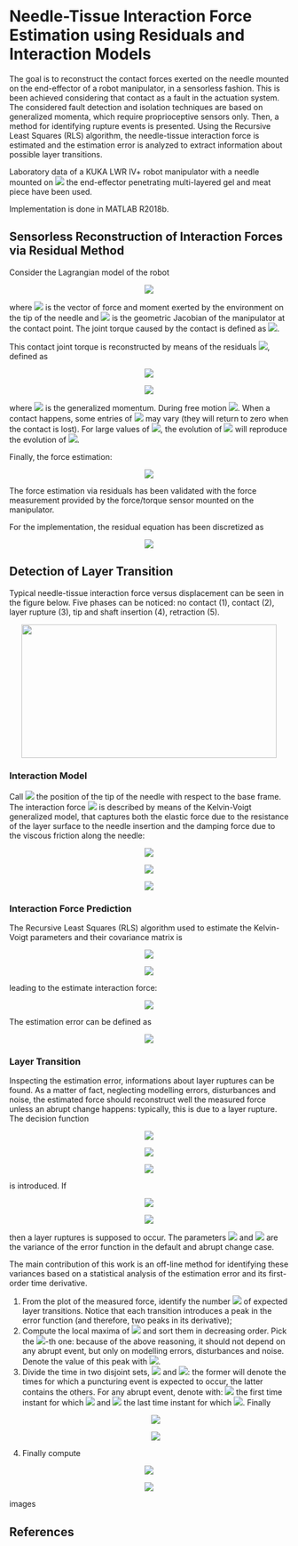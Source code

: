 # Needle-Tissue Interaction Force Estimation using Residuals and Interaction Models
The goal is to reconstruct the contact forces exerted on the needle mounted on the end-effector of a robot manipulator, in a sensorless fashion. This is been achieved considering that contact as a fault in the actuation system. The considered fault detection and isolation techniques are based on generalized momenta, which require proprioceptive sensors only. Then, a method for identifying rupture events is presented.
Using the Recursive Least Squares (RLS) algorithm, the needle-tissue interaction force is estimated and the estimation error is analyzed to extract information about possible layer transitions.

Laboratory data of a KUKA LWR IV+ robot manipulator with a needle mounted on <img src="https://user-images.githubusercontent.com/62264708/82499693-6f66e980-9af2-11ea-98e4-6caa93df79ed.png"> the end-effector penetrating multi-layered gel and meat piece have been used.

Implementation is done in MATLAB R2018b.

## Sensorless Reconstruction of Interaction Forces via Residual Method
Consider the Lagrangian model of the robot

<p align="center"> <img src="https://user-images.githubusercontent.com/62264708/82364158-2e49d900-9a0f-11ea-8eac-5c818cfcfb00.png"> </p>

where <img src="https://user-images.githubusercontent.com/62264708/82365168-96e58580-9a10-11ea-9b0b-dcd5b3a197a4.png"> is the vector of force and moment exerted by the environment on the tip of the needle and <img src="https://user-images.githubusercontent.com/62264708/82365166-964cef00-9a10-11ea-9fe5-959235e5ea42.png"> is the geometric Jacobian of the manipulator at the contact point. The joint torque caused by the contact is defined as <img src="https://user-images.githubusercontent.com/62264708/82365169-96e58580-9a10-11ea-997b-eec5afa52792.png">.

This contact joint torque is reconstructed by means of the residuals <img src="https://user-images.githubusercontent.com/62264708/82499322-ca4c1100-9af1-11ea-9a43-0cd816f3a5c7.png">, defined as

<p align="center"> <img src="https://user-images.githubusercontent.com/62264708/82499323-ca4c1100-9af1-11ea-839c-468c86d721af.png"> </p>
<p align="center"> <img src="https://user-images.githubusercontent.com/62264708/82499324-cae4a780-9af1-11ea-9834-86357f6777da.png"> </p>

where <img src="https://user-images.githubusercontent.com/62264708/82499694-6f66e980-9af2-11ea-8871-4a6d3554f475.png"> is the generalized momentum. During free motion <img src="https://user-images.githubusercontent.com/62264708/82499696-6fff8000-9af2-11ea-9845-227efd7eabeb.png">. When a contact happens, some entries of <img src="https://user-images.githubusercontent.com/62264708/82499322-ca4c1100-9af1-11ea-9a43-0cd816f3a5c7.png"> may vary (they will return to zero when the contact is lost). For large values of <img src="https://user-images.githubusercontent.com/62264708/82499698-6fff8000-9af2-11ea-9f9d-3d065da0369a.png">, the evolution of <img src="https://user-images.githubusercontent.com/62264708/82499322-ca4c1100-9af1-11ea-9a43-0cd816f3a5c7.png"> will reproduce the evolution of <img src="https://user-images.githubusercontent.com/62264708/82499693-6f66e980-9af2-11ea-98e4-6caa93df79ed.png">.

Finally, the force estimation:

<p align="center"> <img src="https://user-images.githubusercontent.com/62264708/82500438-a8ec2480-9af3-11ea-9578-ae9d66101e17.png"> </p>

The force estimation via residuals has been validated with the force measurement provided by the force/torque sensor mounted on the manipulator.

For the implementation, the residual equation has been discretized as

<p align="center"> <img src="https://user-images.githubusercontent.com/62264708/82500440-a984bb00-9af3-11ea-9f2d-a40d835503ad.png"> </p>

## Detection of Layer Transition
Typical needle-tissue interaction force versus displacement can be seen in the figure below. Five phases can be noticed: no contact (1), contact (2), layer rupture (3), tip and shaft insertion (4), retraction (5).

<p align="center"> <img width="460" height="240" src="https://user-images.githubusercontent.com/62264708/82500665-19934100-9af4-11ea-9954-eb1ddd30c467.png"> </p>

### Interaction Model
Call <img src="https://user-images.githubusercontent.com/62264708/82611030-e0c09e00-9bbf-11ea-941f-ca9a10119b4c.png"> the position of the tip of the needle with respect to the base frame. The interaction force <img src="https://user-images.githubusercontent.com/62264708/82610756-3ea0b600-9bbf-11ea-954c-22a4b979114a.png"> is described by means of the Kelvin-Voigt generalized model, that captures both the elastic force due to the resistance of the layer surface to the needle insertion and the damping force due to the viscous friction along the needle:

<p align="center"> <img src="https://user-images.githubusercontent.com/62264708/82610866-7dcf0700-9bbf-11ea-87f5-0ccc2fa32872.png"> </p>
<p align="center"> <img src="https://user-images.githubusercontent.com/62264708/82610758-3f394c80-9bbf-11ea-8e74-d57de8b5995c.png"> </p>
<p align="center"> <img src="https://user-images.githubusercontent.com/62264708/82610760-3fd1e300-9bbf-11ea-9a6f-ffc995298c12.png"> </p>

### Interaction Force Prediction
The Recursive Least Squares (RLS) algorithm used to estimate the Kelvin-Voigt parameters and their covariance matrix is

<p align="center"> <img src="https://user-images.githubusercontent.com/62264708/82725955-10b39280-9ce1-11ea-9da8-a4798bc48498.png"> </p>
<p align="center"> <img src="https://user-images.githubusercontent.com/62264708/82725956-114c2900-9ce1-11ea-91c9-e1019d3fc68f.png"> </p>


leading to the estimate interaction force:

<p align="center"> <img src="https://user-images.githubusercontent.com/62264708/82725957-11e4bf80-9ce1-11ea-814d-769bb7c85a30.png"> </p>

The estimation error can be defined as

<p align="center"> <img src="https://user-images.githubusercontent.com/62264708/82725958-11e4bf80-9ce1-11ea-88eb-39ba58928179.png"> </p>

### Layer Transition
Inspecting the estimation error, informations about layer ruptures can be found. As a matter of fact, neglecting modelling errors, disturbances and noise, the estimated force should reconstruct well the measured force unless an abrupt change happens: typically, this is due to a layer rupture. The decision function

<p align="center"> <img src="https://user-images.githubusercontent.com/62264708/82727502-2e85f500-9ceb-11ea-84e5-80eb3259c685.png"> </p>
<p align="center"> <img src="https://user-images.githubusercontent.com/62264708/82727503-2f1e8b80-9ceb-11ea-9a72-f3c7fb8a52ff.png"> </p>
<p align="center"> <img src="https://user-images.githubusercontent.com/62264708/82727504-2f1e8b80-9ceb-11ea-92dd-7bc56e7874c3.png"> </p>

is introduced. If

<p align="center"> <img src="https://user-images.githubusercontent.com/62264708/82727505-2fb72200-9ceb-11ea-987b-68ab7386b857.png"> </p>
<p align="center"> <img src="https://user-images.githubusercontent.com/62264708/82727613-e1eee980-9ceb-11ea-9994-5ddcbae67f92.png"> </p>

then a layer ruptures is supposed to occur. The parameters <img src="https://user-images.githubusercontent.com/62264708/82727616-e5827080-9ceb-11ea-8f29-e83d29d6597a.png"> and <img src="https://user-images.githubusercontent.com/62264708/82727617-e61b0700-9ceb-11ea-89df-21128d6977c8.png"> are the variance of the error function in the default and abrupt change case.

The main contribution of this work is an off-line method for identifying these variances based on a statistical analysis of the estimation error and its first-order time derivative.
1. From the plot of the measured force, identify the number <img src="https://user-images.githubusercontent.com/62264708/82741191-0bd9f780-9d50-11ea-9c16-c376d8e43277.png"> of expected layer transitions. Notice that each transition introduces a peak in the error function (and therefore, two peaks in its derivative);
2. Compute the local maxima of <img src="https://user-images.githubusercontent.com/62264708/82741192-0c728e00-9d50-11ea-9c31-f2cdcebb5788.png"> and sort them in decreasing order. Pick the <img src="https://user-images.githubusercontent.com/62264708/82741193-0c728e00-9d50-11ea-90c7-be7e7d3bbd17.png">-th one: because of the above reasoning, it should not depend on any abrupt event, but only on modelling errors, disturbances and noise. Denote the value of this peak with <img src="https://user-images.githubusercontent.com/62264708/82741194-0c728e00-9d50-11ea-8c01-ad60aa6335ab.png">.
3. Divide the time in two disjoint sets, <img src="https://user-images.githubusercontent.com/62264708/82741427-fe257180-9d51-11ea-8053-dffd45211c08.png"> and <img src="https://user-images.githubusercontent.com/62264708/82741428-febe0800-9d51-11ea-8c07-57ce3aa24126.png">: the former will denote the times for which a puncturing event is expected to occur, the latter contains the others. For any abrupt event, denote with: <img src="https://user-images.githubusercontent.com/62264708/82741429-febe0800-9d51-11ea-9ac2-7aa14118f7eb.png"> the first time instant for which <img src="https://user-images.githubusercontent.com/62264708/82741431-02ea2580-9d52-11ea-9cef-e8067247f67f.png"> and <img src="https://user-images.githubusercontent.com/62264708/82741430-ff569e80-9d51-11ea-893b-1a6f577c2862.png"> the last time instant for which <img src="https://user-images.githubusercontent.com/62264708/82741426-fe257180-9d51-11ea-9155-c74a1ea553d2.png">. Finally <p align="center"> <img src="https://user-images.githubusercontent.com/62264708/82741432-0382bc00-9d52-11ea-90cc-a302d0615d90.png"> </p> <p align="center"> <img src="https://user-images.githubusercontent.com/62264708/82741434-0382bc00-9d52-11ea-9423-40fb44f3c49d.png"> </p>
4. Finally compute
<p align="center"> <img src="https://user-images.githubusercontent.com/62264708/82741435-041b5280-9d52-11ea-8d61-4bd26fec60bd.png"> </p>
<p align="center"> <img src="https://user-images.githubusercontent.com/62264708/82741436-041b5280-9d52-11ea-9581-b99b767096a1.png"> </p>


images

## References
